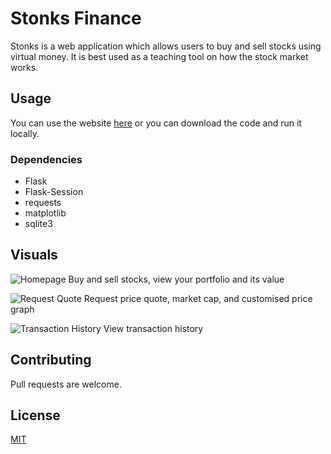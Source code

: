 # Stonks Finance

Stonks is a web application which allows users to buy and sell stocks using virtual money. It is best used as a teaching tool on how the stock market works.

## Usage

You can use the website [here](http://siddharthrout.pythonanywhere.com) or you can download the code and run it locally.

### Dependencies
- Flask
- Flask-Session
- requests
- matplotlib
- sqlite3

## Visuals

![Homepage](https://i.imgur.com/tfjHLPm.png)
Buy and sell stocks, view your portfolio and its value

![Request Quote](https://i.imgur.com/zw8NxWX.png)
Request price quote, market cap, and customised price graph

![Transaction History](https://i.imgur.com/K66j7aj.png)
View transaction history

## Contributing
Pull requests are welcome.

## License
[MIT](https://choosealicense.com/licenses/mit/)
